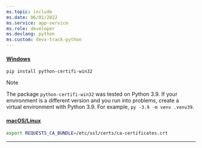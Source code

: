 ```yaml
---
ms.topic: include
ms.date: 06/01/2022
ms.service: app-service
ms.role: developer
ms.devlang: python
ms.custom: devx-track-python
---
```


#### [Windows](#tab/windows)

```Cmd
pip install python-certifi-win32
```

> [!Note]
> The package `python-certifi-win32` was tested on Python 3.9. If your environment is a different version and you run into problems, create a virtual environment with Python 3.9. For example, `py -3.9 -m venv .venv39`.

#### [macOS/Linux](#tab/mac-linux)

```Bash
export REQUESTS_CA_BUNDLE=/etc/ssl/certs/ca-certificates.crt
```

---
